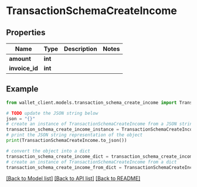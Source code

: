 # TransactionSchemaCreateIncome


## Properties

Name | Type | Description | Notes
------------ | ------------- | ------------- | -------------
**amount** | **int** |  | 
**invoice_id** | **int** |  | 

## Example

```python
from wallet_client.models.transaction_schema_create_income import TransactionSchemaCreateIncome

# TODO update the JSON string below
json = "{}"
# create an instance of TransactionSchemaCreateIncome from a JSON string
transaction_schema_create_income_instance = TransactionSchemaCreateIncome.from_json(json)
# print the JSON string representation of the object
print(TransactionSchemaCreateIncome.to_json())

# convert the object into a dict
transaction_schema_create_income_dict = transaction_schema_create_income_instance.to_dict()
# create an instance of TransactionSchemaCreateIncome from a dict
transaction_schema_create_income_from_dict = TransactionSchemaCreateIncome.from_dict(transaction_schema_create_income_dict)
```
[[Back to Model list]](../README.md#documentation-for-models) [[Back to API list]](../README.md#documentation-for-api-endpoints) [[Back to README]](../README.md)


